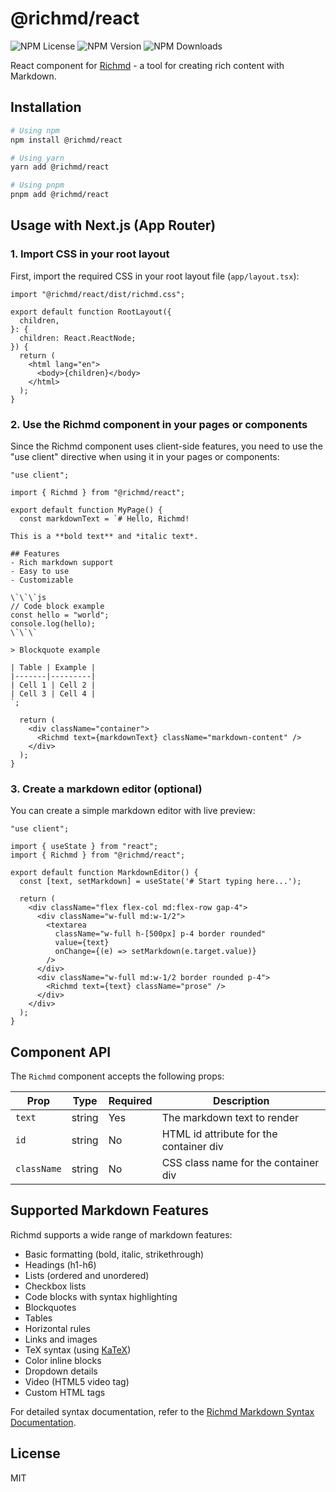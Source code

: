 # @richmd/react

![NPM License](https://img.shields.io/npm/l/%40richmd%2Freact)
![NPM Version](https://img.shields.io/npm/v/%40richmd%2Freact)
![NPM Downloads](https://img.shields.io/npm/dw/%40richmd%2Freact)

React component for [Richmd](https://github.com/richmd/core) - a tool for creating rich content with Markdown.

## Installation

```bash
# Using npm
npm install @richmd/react

# Using yarn
yarn add @richmd/react

# Using pnpm
pnpm add @richmd/react
```

## Usage with Next.js (App Router)

### 1. Import CSS in your root layout

First, import the required CSS in your root layout file (`app/layout.tsx`):

```tsx
import "@richmd/react/dist/richmd.css";

export default function RootLayout({
  children,
}: {
  children: React.ReactNode;
}) {
  return (
    <html lang="en">
      <body>{children}</body>
    </html>
  );
}
```

### 2. Use the Richmd component in your pages or components

Since the Richmd component uses client-side features, you need to use the "use client" directive when using it in your pages or components:

```tsx
"use client";

import { Richmd } from "@richmd/react";

export default function MyPage() {
  const markdownText = `# Hello, Richmd!

This is a **bold text** and *italic text*.

## Features
- Rich markdown support
- Easy to use
- Customizable

\`\`\`js
// Code block example
const hello = "world";
console.log(hello);
\`\`\`

> Blockquote example

| Table | Example |
|-------|---------|
| Cell 1 | Cell 2 |
| Cell 3 | Cell 4 |
`;

  return (
    <div className="container">
      <Richmd text={markdownText} className="markdown-content" />
    </div>
  );
}
```

### 3. Create a markdown editor (optional)

You can create a simple markdown editor with live preview:

```tsx
"use client";

import { useState } from "react";
import { Richmd } from "@richmd/react";

export default function MarkdownEditor() {
  const [text, setMarkdown] = useState('# Start typing here...');

  return (
    <div className="flex flex-col md:flex-row gap-4">
      <div className="w-full md:w-1/2">
        <textarea 
          className="w-full h-[500px] p-4 border rounded"
          value={text}
          onChange={(e) => setMarkdown(e.target.value)}
        />
      </div>
      <div className="w-full md:w-1/2 border rounded p-4">
        <Richmd text={text} className="prose" />
      </div>
    </div>
  );
}
```

## Component API

The `Richmd` component accepts the following props:

| Prop | Type | Required | Description |
|------|------|----------|-------------|
| `text` | string | Yes | The markdown text to render |
| `id` | string | No | HTML id attribute for the container div |
| `className` | string | No | CSS class name for the container div |

## Supported Markdown Features

Richmd supports a wide range of markdown features:

- Basic formatting (bold, italic, strikethrough)
- Headings (h1-h6)
- Lists (ordered and unordered)
- Checkbox lists
- Code blocks with syntax highlighting
- Blockquotes
- Tables
- Horizontal rules
- Links and images
- TeX syntax (using [KaTeX](https://katex.org/))
- Color inline blocks
- Dropdown details
- Video (HTML5 video tag)
- Custom HTML tags

For detailed syntax documentation, refer to the [Richmd Markdown Syntax Documentation](https://github.com/richmd/core/blob/main/docs/md-syntax.md).

## License

MIT
